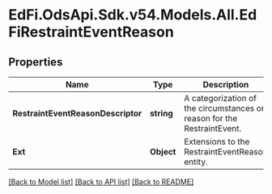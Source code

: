 # EdFi.OdsApi.Sdk.v54.Models.All.EdFiRestraintEventReason

## Properties

Name | Type | Description | Notes
------------ | ------------- | ------------- | -------------
**RestraintEventReasonDescriptor** | **string** | A categorization of the circumstances or reason for the RestraintEvent. | 
**Ext** | **Object** | Extensions to the RestraintEventReason entity. | [optional] 

[[Back to Model list]](../../README.md#documentation-for-models) [[Back to API list]](../../README.md#documentation-for-api-endpoints) [[Back to README]](../../README.md)

